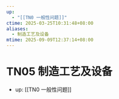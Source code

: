 ```yaml
---
up:
  - "[[TN0 一般性问题]]"
ctime: 2025-03-25T10:31:48+08:00
aliases:
  - 制造工艺及设备
mtime: 2025-09-09T12:37:14+08:00
---
```


# TN05 制造工艺及设备

- up: [[TN0 一般性问题]]
